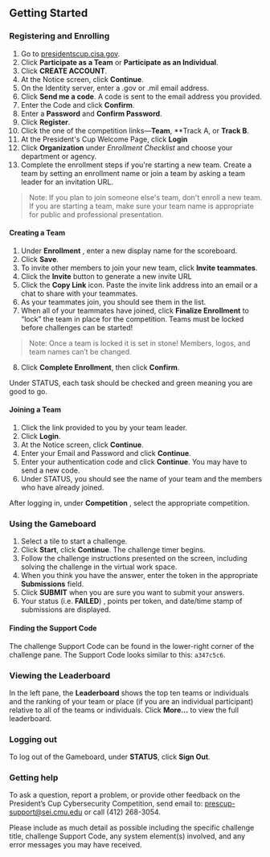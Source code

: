 ﻿
## Getting Started

### Registering and Enrolling

 1. Go to [presidentscup.cisa.gov](https://presidentscup.cisa.gov).
 2. Click **Participate as a Team** or **Participate as an Individual**.
 3. Click **CREATE ACCOUNT**.
 4. At the Notice screen, click **Continue**.
 5. On the Identity server, enter a .gov or .mil email address.
 6. Click **Send me a code**. A code is sent to the email address you provided.
 7. Enter the Code and click **Confirm**.
 8. Enter a **Password** and **Confirm Password**.
 9. Click **Register**.
 10. Click the one of the competition links&mdash;**Team**, **Track A, or **Track B**.
 11. At the President's Cup Welcome Page, click **Login**
 12. Click **Organization** under _Enrollment Checklist_ and choose your department or agency.
 12. Complete the enrollment steps if you're starting a new team. Create a team by setting an enrollment name or join a team by asking a team leader for an invitation URL.

> Note: If you plan to join someone else's team, don't enroll a new team. If you are starting a team, make sure your team name is appropriate for public and professional presentation.

#### Creating a Team

1. Under **Enrollment** , enter a new display name for the scoreboard.
2. Click **Save**.
3. To invite other members to join your new team, click **Invite teammates**.
4. Click the **Invite** button to generate a new invite URL
4. Click the **Copy Link** icon. Paste the invite link address into an email or a chat to share with your teammates.
5. As your teammates join, you should see them in the list.
7. When all of your teammates have joined, click **Finalize Enrollment** to “lock” the team in place for the competition. Teams must be locked before challenges can be started!

> Note: Once a team is locked it is set in stone! Members, logos, and team names can’t be changed.

8. Click **Complete Enrollment**, then click **Confirm**.

Under STATUS, each task should be checked and green meaning you are good to go.

#### Joining a Team

1. Click the link provided to you by your team leader.
2. Click **Login**.
3. At the Notice screen, click **Continue**.
4. Enter your Email and Password and click **Continue**.
5. Enter your authentication code and click **Continue**. You may have to send a new code.
6. Under STATUS, you should see the name of your team and the members who have already joined.

After logging in, under **Competition** , select the appropriate competition.


### Using the Gameboard

1. Select a tile to start a challenge.
2. Click **Start**, click **Continue**. The challenge timer begins.
3. Follow the challenge instructions presented on the screen, including solving the challenge in the virtual work space.
4. When you think you have the answer, enter the token in the appropriate **Submissions** field.
5. Click **SUBMIT** when you are sure you want to submit your answers.
6. Your status (i.e. **FAILED**) , points per token, and date/time stamp of submissions are displayed.

#### Finding the Support Code

The challenge Support Code can be found in the lower-right corner of the challenge pane. The Support Code looks similar to this: `a347c5c6`.

### Viewing the Leaderboard

In the left pane, the **Leaderboard** shows the top ten teams or individuals and the ranking of your team or place (if you are an individual participant) relative to all of the teams or individuals. Click **More...** to view the full leaderboard.

### Logging out

To log out of the Gameboard, under **STATUS**, click **Sign Out**.

### Getting help

To ask a question, report a problem, or provide other feedback on the President’s Cup Cybersecurity Competition, send email to: prescup-support@sei.cmu.edu or call (412) 268-3054.

Please include as much detail as possible including the specific challenge title, challenge Support Code, any system element(s) involved, and any error messages you may have received.
